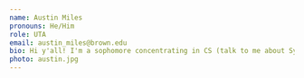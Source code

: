 ```yaml
---
name: Austin Miles
pronouns: He/Him
role: UTA 
email: austin_miles@brown.edu
bio: Hi y'all! I'm a sophomore concentrating in CS (talk to me about Systems) and enjoy taking new language classes on the side. I also love cooking and playing video games!
photo: austin.jpg
---
```

